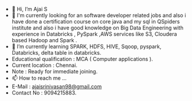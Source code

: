 - 👋 Hi, I’m Ajai S
- 👀 I'm currently looking for an software developer related jobs and also i have done a certification course on core java and my sql in QSpiders institute and also i have good knowledge on Big Data Engineering
  with experience in Databricks , PySpark ,AWS services like S3, Cloudera based Hadoop and Spark .
- 🌱 I’m currently learning  SPARK, HDFS, HIVE, Sqoop, pyspark, Databricks, delta table in databricks.
- Educational qualification : MCA ( Computer applications ).
- Current location          : Chennai.
- Note                      : Ready for immediate joining.
- 📫 How to reach me ...
- E-Mail                    : ajaisrinivasan98@gmail.com
- Contact No                : 9094215883.

<!---
Ajai-1298/Ajai-1298 is a ✨ special ✨ repository because its `README.md` (this file) appears on your GitHub profile.
You can click the Preview link to take a look at your changes.
--->
